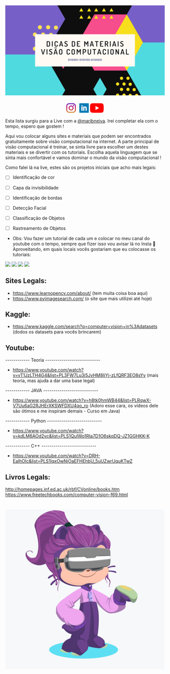 # [![Clarissa Lima Tech](https://github.com/Clalloures/TUDO-Visao-Computacional/blob/master/Blue%20and%20Purple%20Blob%20Musicians%20Influencer%20Neon%20Noir%20Youtube%20Channel%20Art%20(2).png)](https://github.com/Clalloures/TUDO-Visao-Computacional/blob/master/Blue%20and%20Purple%20Blob%20Musicians%20Influencer%20Neon%20Noir%20Youtube%20Channel%20Art%20(2).png)

<p align='center'>
<a href="https://instagram.com/clarissalimatech/"><img height="30" src="https://github.com/Clalloures/Clalloures/blob/master/icon/instagram.jpg?raw=true"></a>&nbsp;&nbsp;
<a href="https://www.linkedin.com/in/clarissa-lima-4a26b3149/"><img height="30" src="https://github.com/Clalloures/Clalloures/blob/master/icon/linkedin.png?raw=true"></a>
<a href="https://www.youtube.com/channel/UCG_sgEqK2LxMa7qCmmTFnVg/video"><img height="30" src="https://github.com/Clalloures/Clalloures/blob/master/icon/youtube.png?raw=true"></a>
</p>

Esta lista surgiu para a Live com a [@maribneiva](https://www.instagram.com/maribneiva/). Irei completar ela com o tempo, espero que gostem !

Aqui vou colocar alguns sites e materiais que podem ser encontrados gratuitamente sobre visão computacional na internet. A parte principal de visão computacional é treinar, se sinta livre para escolher um destes materiais e se divertir com os tutoriais. Escolha aquela linguagem que se sinta mais confortável e vamos dominar o mundo da visão computacional !

Como falei lá na live, estes são os projetos iniciais que acho mais legais:
- [ ] Identificação de cor
- [ ] Capa da invisibilidade
- [ ] Identificação de bordas
- [ ] Detecção Facial 
- [ ] Classificação de Objetos
- [ ] Rastreamento de Objetos


* Obs: Vou fazer um tutorial de cada um e colocar no meu canal do youtube com o tempo, sempre que fizer isso vou avisar lá no Insta 🥰
Aproveitando, em quais locais vocês gostariam que eu colocasse os tutoriais:

[![](https://api.gh-polls.com/poll/01EG46427MW6P82CHB15W14NJN/GitHub)](https://api.gh-polls.com/poll/01EG46427MW6P82CHB15W14NJN/GitHub/vote)
[![](https://api.gh-polls.com/poll/01EG46427MW6P82CHB15W14NJN/Youtube)](https://api.gh-polls.com/poll/01EG46427MW6P82CHB15W14NJN/Youtube/vote)
[![](https://api.gh-polls.com/poll/01EG46427MW6P82CHB15W14NJN/IGTV)](https://api.gh-polls.com/poll/01EG46427MW6P82CHB15W14NJN/IGTV/vote)
[![](https://api.gh-polls.com/poll/01EG46427MW6P82CHB15W14NJN/Site%20da%20Cla)](https://api.gh-polls.com/poll/01EG46427MW6P82CHB15W14NJN/Site%20da%20Cla/vote)


## Sites Legals:

- https://www.learnopencv.com/about/  (tem muita coisa boa aqui)
- https://www.pyimagesearch.com/ (o site que mais utilizei até hoje)


## Kaggle:
- https://www.kaggle.com/search?q=computer+vision+in%3Adatasets (dodos os datasets para vocês brincarem)

## Youtube:

------------ Teoria  ---------------------------

- https://www.youtube.com/watch?v=vT1JzLTH4G4&list=PL3FW7Lu3i5JvHM8ljYj-zLfQRF3EO8sYv (mais teoria, mas ajuda a dar uma base legal)


------------ JAVA ---------------------------
- https://www.youtube.com/watch?v=h8tk0hmWB44&list=PLRqwX-V7Uu6aG2RJHErXKSWFDXU4qo_ro (Adoro esse cara, os vídeos dele são ótimos e me inspiram demais - Curso em Java)

------------ Python ---------------------------
- https://www.youtube.com/watch?v=kdLM6AOd2vc&list=PLS1QulWo1RIa7D1O6skqDQ-JZ1GGHKK-K

------------ C++    ---------------------------
- https://www.youtube.com/watch?v=DRH-EaIhOlc&list=PLS1lqxOwNjOaEFHEhbU_5uUZwrUquKTwZ



## Livros Legals:
http://homepages.inf.ed.ac.uk/rbf/CVonline/books.htm
https://www.freetechbooks.com/computer-vision-f69.html



# [![OctoCla](https://github.com/Clalloures/TUDO-Visao-Computacional/blob/master/octocat%20(3).png)](https://github.com/Clalloures/TUDO-Visao-Computacional/blob/master/octocat%20(3).png)
